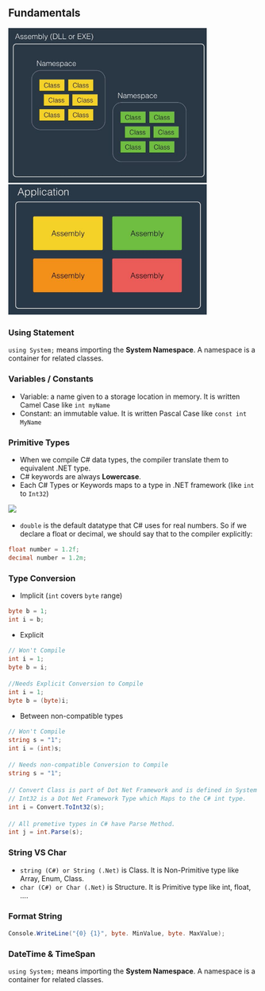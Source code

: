 ## Fundamentals
<img src="./Pics/CSharp1.JPG" width="400"> <img src="./Pics/CSharp2.JPG" width="400">  
### Using Statement
```using System;``` means importing the __System Namespace__. A namespace is a container for related classes.
### Variables / Constants
- Variable: a name given to a storage location in memory. It is written Camel Case like ```int myName``` 
- Constant: an immutable value. It is written Pascal Case like ```const int MyName```
### Primitive Types
- When we compile C# data types, the compiler translate them to equivalent .NET type.
- C# keywords are always __Lowercase__.
- Each C# Types or Keywords maps to a type in .NET framework (like ```int``` to ```Int32```)
<img src="./Pics/PrimitiveTypes.JPG" width="600">  

- ```double``` is the default datatype that C# uses for real numbers. So if we declare a float or decimal, we should say that to the compiler explicitly:
```csharp
float number = 1.2f;
decimal number = 1.2m;
```

### Type Conversion   
- Implicit (```int``` covers ```byte``` range)
```csharp
byte b = 1;
int i = b;
```
- Explicit
```csharp
// Won't Compile
int i = 1;
byte b = i;

//Needs Explicit Conversion to Compile
int i = 1;
byte b = (byte)i;
```
- Between non-compatible types
```csharp
// Won't Compile
string s = "1";
int i = (int)s;

// Needs non-compatible Conversion to Compile
string s = "1";

// Convert Class is part of Dot Net Framework and is defined in System Namespace.
// Int32 is a Dot Net Framework Type which Maps to the C# int type.
int i = Convert.ToInt32(s);

// All premetive types in C# have Parse Method.
int j = int.Parse(s);
```
### String VS Char
- ```string (C#) or String (.Net)``` is Class. It is Non-Primitive type like Array, Enum, Class.
- ```char (C#) or Char (.Net)``` is Structure. It is Primitive type like int, float, ....
### Format String
```csharp
Console.WriteLine("{0} {1}", byte. MinValue, byte. MaxValue);
```
















### DateTime & TimeSpan
```using System;``` means importing the __System Namespace__. A namespace is a container for related classes.
